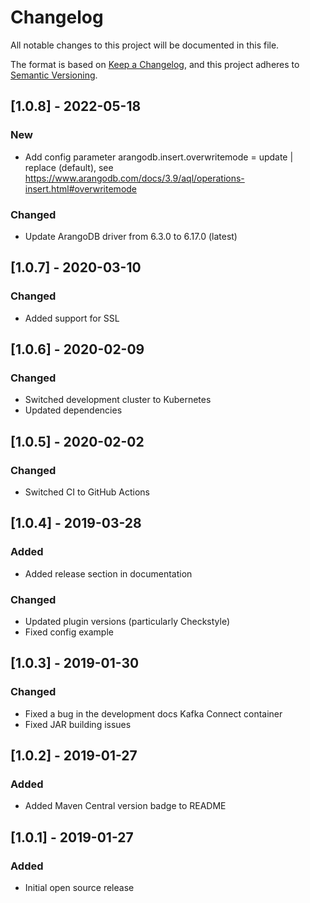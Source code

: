 # Changelog
All notable changes to this project will be documented in this file.

The format is based on [Keep a Changelog](https://keepachangelog.com/en/1.0.0/),
and this project adheres to [Semantic Versioning](https://semver.org/spec/v2.0.0.html).

## [1.0.8] - 2022-05-18
### New
- Add config parameter arangodb.insert.overwritemode = update | replace (default), 
see https://www.arangodb.com/docs/3.9/aql/operations-insert.html#overwritemode

### Changed
- Update ArangoDB driver from 6.3.0 to 6.17.0 (latest)

## [1.0.7] - 2020-03-10
### Changed
- Added support for SSL

## [1.0.6] - 2020-02-09
### Changed
- Switched development cluster to Kubernetes
- Updated dependencies

## [1.0.5] - 2020-02-02
### Changed
- Switched CI to GitHub Actions

## [1.0.4] - 2019-03-28
### Added
- Added release section in documentation

### Changed
- Updated plugin versions (particularly Checkstyle)
- Fixed config example

## [1.0.3] - 2019-01-30
### Changed
- Fixed a bug in the development docs Kafka Connect container
- Fixed JAR building issues

## [1.0.2] - 2019-01-27
### Added
- Added Maven Central version badge to README

## [1.0.1] - 2019-01-27
### Added
- Initial open source release
